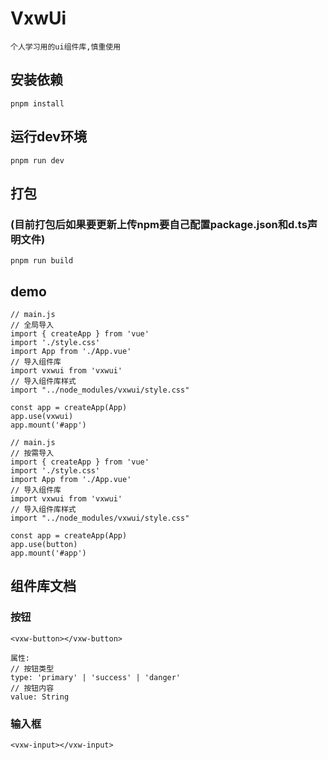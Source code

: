 # VxwUi
```
个人学习用的ui组件库,慎重使用
```

## 安装依赖
```
pnpm install
```

## 运行dev环境
```
pnpm run dev
```

## 打包
### (目前打包后如果要更新上传npm要自己配置package.json和d.ts声明文件)
```
pnpm run build
```

## demo
```
// main.js
// 全局导入
import { createApp } from 'vue'
import './style.css'
import App from './App.vue'
// 导入组件库
import vxwui from 'vxwui'
// 导入组件库样式
import "../node_modules/vxwui/style.css"

const app = createApp(App)
app.use(vxwui)
app.mount('#app')
```

```
// main.js
// 按需导入
import { createApp } from 'vue'
import './style.css'
import App from './App.vue'
// 导入组件库
import vxwui from 'vxwui'
// 导入组件库样式
import "../node_modules/vxwui/style.css"

const app = createApp(App)
app.use(button)
app.mount('#app')
```

## 组件库文档
### 按钮
```
<vxw-button></vxw-button>

属性:
// 按钮类型
type: 'primary' | 'success' | 'danger'
// 按钮内容
value: String
```
### 输入框
```
<vxw-input></vxw-input>
```